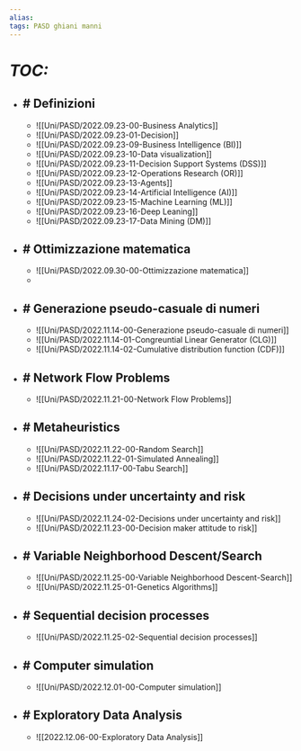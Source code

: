 ```yaml
---
alias:
tags: PASD ghiani manni
---
```


# *TOC:*

- ## \# Definizioni
	- ![[Uni/PASD/2022.09.23-00-Business Analytics]]
	- ![[Uni/PASD/2022.09.23-01-Decision]]
	- ![[Uni/PASD/2022.09.23-09-Business Intelligence (BI)]]
	- ![[Uni/PASD/2022.09.23-10-Data visualization]]
	- ![[Uni/PASD/2022.09.23-11-Decision Support Systems (DSS)]]
	- ![[Uni/PASD/2022.09.23-12-Operations Research (OR)]]
	- ![[Uni/PASD/2022.09.23-13-Agents]]
	- ![[Uni/PASD/2022.09.23-14-Artificial Intelligence (AI)]]
	- ![[Uni/PASD/2022.09.23-15-Machine Learning (ML)]]
	- ![[Uni/PASD/2022.09.23-16-Deep Leaning]]
	- ![[Uni/PASD/2022.09.23-17-Data Mining (DM)]]

- ## \# Ottimizzazione matematica
	- ![[Uni/PASD/2022.09.30-00-Ottimizzazione matematica]]
	- 

- ## \# Generazione pseudo-casuale di numeri
	- ![[Uni/PASD/2022.11.14-00-Generazione pseudo-casuale di numeri]]
	- ![[Uni/PASD/2022.11.14-01-Congreuntial Linear Generator (CLG)]]
	- ![[Uni/PASD/2022.11.14-02-Cumulative distribution function (CDF)]]

- ## \# Network Flow Problems
	- ![[Uni/PASD/2022.11.21-00-Network Flow Problems]]

- ## \# Metaheuristics
	- ![[Uni/PASD/2022.11.22-00-Random Search]]
	- ![[Uni/PASD/2022.11.22-01-Simulated Annealing]]
	- ![[Uni/PASD/2022.11.17-00-Tabu Search]]

- ## \# Decisions under uncertainty and risk
	- ![[Uni/PASD/2022.11.24-02-Decisions under uncertainty and risk]]
	- ![[Uni/PASD/2022.11.23-00-Decision maker attitude to risk]]

- ## \# Variable Neighborhood Descent/Search
	- ![[Uni/PASD/2022.11.25-00-Variable Neighborhood Descent-Search]]
	- ![[Uni/PASD/2022.11.25-01-Genetics Algorithms]]

- ## \# Sequential decision processes
	- ![[Uni/PASD/2022.11.25-02-Sequential decision processes]]

- ## \# Computer simulation
	- ![[Uni/PASD/2022.12.01-00-Computer simulation]]

- ## \# Exploratory Data Analysis
	- ![[2022.12.06-00-Exploratory Data Analysis]]
